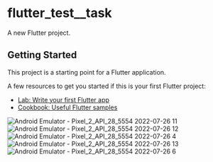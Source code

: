 # flutter_test__task

A new Flutter project.

## Getting Started

This project is a starting point for a Flutter application.

A few resources to get you started if this is your first Flutter project:

- [Lab: Write your first Flutter app](https://docs.flutter.dev/get-started/codelab)
- [Cookbook: Useful Flutter samples](https://docs.flutter.dev/cookbook)

![Android Emulator - Pixel_2_API_28_5554 2022-07-26 11](https://user-images.githubusercontent.com/17889011/181063301-d6f7b1fc-57d7-46e4-913f-94f04a47bf9f.png)
![Android Emulator - Pixel_2_API_28_5554 2022-07-26 12](https://user-images.githubusercontent.com/17889011/181063428-420f4834-c67a-4b2b-83da-35fc355e9b04.png)
![Android Emulator - Pixel_2_API_28_5554 2022-07-26 4](https://user-images.githubusercontent.com/17889011/181063501-8c47b820-e529-4be4-afad-99ba6a1f45cf.png)
![Android Emulator - Pixel_2_API_28_5554 2022-07-26 13](https://user-images.githubusercontent.com/17889011/181063521-a8b3e4cd-9b48-4a3d-84f8-425d3855e5ad.png)
![Android Emulator - Pixel_2_API_28_5554 2022-07-26 6](https://user-images.githubusercontent.com/17889011/181063651-863289b2-b6b4-4caa-977b-82156ccc5b14.png)
